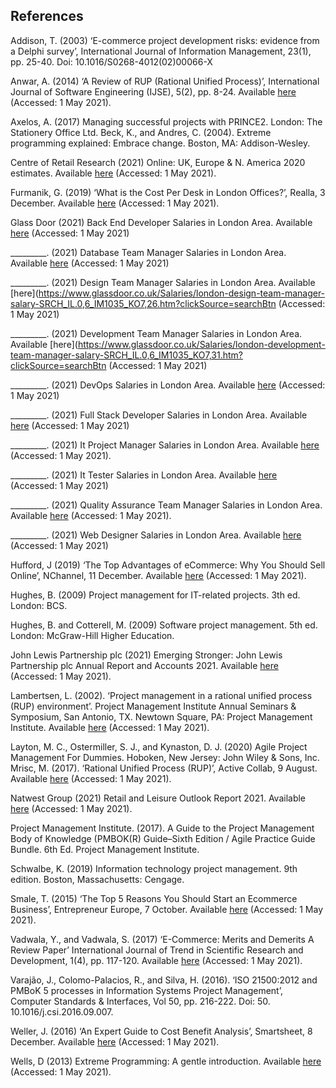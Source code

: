 ## References

Addison, T. (2003) ‘E-commerce project development risks: evidence from a Delphi survey’, International Journal of Information Management, 23(1), pp. 25-40. Doi: 10.1016/S0268-4012(02)00066-X

Anwar, A. (2014) ‘A Review of RUP (Rational Unified Process)’, International Journal of Software Engineering (IJSE), 5(2), pp. 8-24. Available [here](https://www.cscjournals.org/manuscript/Journals/IJSE/Volume5/Issue2/IJSE-142.pdf) (Accessed: 1 May 2021).

Axelos, A. (2017) Managing successful projects with PRINCE2. London: The Stationery Office Ltd.
Beck, K., and Andres, C. (2004). Extreme programming explained: Embrace change. Boston, MA: Addison-Wesley.

Centre of Retail Research (2021) Online: UK, Europe & N. America 2020 estimates. Available [here](https://www.retailresearch.org/online-retail.html) (Accessed: 1 May 2021).

Furmanik, G. (2019) ‘What is the Cost Per Desk in London Offices?’, Realla, 3 December. Available [here](https://blog.realla.co.uk/what-is-the-cost-per-desk-in-london-offices) (Accessed: 1 May 2021).

Glass Door (2021) Back End Developer Salaries in London Area. Available [here](https://www.glassdoor.co.uk/Salaries/london-back-end-developer-salary-SRCH_IL.0,6_IM1035_KO7,25.htm?clickSource=searchBtn) (Accessed: 1 May 2021)

_________. (2021) Database Team Manager Salaries in London Area. Available [here](https://www.glassdoor.co.uk/Salaries/london-database-team-manager-salary-SRCH_IL.0,6_IM1035_KO7,28.htm?clickSource=searchBtn) (Accessed: 1 May 2021)

_________. (2021) Design Team Manager Salaries in London Area. Available [here](https://www.glassdoor.co.uk/Salaries/london-design-team-manager-salary-SRCH_IL.0,6_IM1035_KO7,26.htm?clickSource=searchBtn (Accessed: 1 May 2021)

_________. (2021) Development Team Manager Salaries in London Area. Available [here](https://www.glassdoor.co.uk/Salaries/london-development-team-manager-salary-SRCH_IL.0,6_IM1035_KO7,31.htm?clickSource=searchBtn (Accessed: 1 May 2021)

_________. (2021) DevOps Salaries in London Area. Available [here](https://www.glassdoor.co.uk/Salaries/london-devops-salary-SRCH_IL.0,6_IM1035_KO7,13.htm?clickSource=searchBtn) (Accessed: 1 May 2021)

_________. (2021) Full Stack Developer Salaries in London Area. Available [here](https://www.glassdoor.co.uk/Salaries/london-full-stack-developer-salary-SRCH_IL.0,6_IM1035_KO7,27.htm?clickSource=searchBtn) (Accessed: 1 May 2021)

_________. (2021) It Project Manager Salaries in London Area. Available [here](https://www.glassdoor.co.uk/Salaries/london-it-project-manager-salary-SRCH_IL.0,6_IM1035_KO7,25.htm?clickSource=searchBtn) (Accessed: 1 May 2021).

_________. (2021) It Tester Salaries in London Area. Available [here](https://www.glassdoor.co.uk/Salaries/london-it-tester-salary-SRCH_IL.0,6_IM1035_KO7,16.htm?clickSource=searchBtn) (Accessed: 1 May 2021)

_________. (2021) Quality Assurance Team Manager Salaries in London Area. Available [here](https://www.glassdoor.co.uk/Salaries/london-quality-assurance-team-manager-salary-SRCH_IL.0,6_IM1035_KO7,37.htm?clickSource=searchBtn) (Accessed: 1 May 2021).

_________. (2021) Web Designer Salaries in London Area. Available [here](https://www.glassdoor.co.uk/Salaries/london-web-designer-salary-SRCH_IL.0,6_IM1035_KO7,19.htm?clickSource=searchBtn) (Accessed: 1 May 2021)

Hufford, J (2019) ‘The Top Advantages of eCommerce: Why You Should Sell Online’, NChannel, 11 December. Available [here](https://www.nchannel.com/blog/advantages-of-ecommerce/) (Accessed: 1 May 2021).

Hughes, B. (2009) Project management for IT-related projects. 3th ed. London: BCS.

Hughes, B. and Cotterell, M. (2009) Software project management. 5th ed. London: McGraw-Hill Higher Education.

John Lewis Partnership plc (2021) Emerging Stronger: John Lewis Partnership plc Annual Report and Accounts 2021. Available [here](https://www.johnlewispartnership.co.uk/content/dam/cws/pdfs/Juniper/ARA-2021/2021-Annual-Report-and-Accounts-Report.pdf) (Accessed: 1 May 2021).

Lambertsen, L. (2002). ‘Project management in a rational unified process (RUP) environment’. Project Management Institute Annual Seminars & Symposium, San Antonio, TX. Newtown Square, PA: Project Management Institute. Available [here](https://www.pmi.org/learning/library/project-management-rup-environment-8505) (Accessed: 1 May 2021).

Layton, M. C., Ostermiller, S. J., and Kynaston, D. J. (2020) Agile Project Management For Dummies. Hoboken, New Jersey: John Wiley & Sons, Inc.
Mrisc, M. (2017). ‘Rational Unified Process (RUP)’, Active Collab, 9 August. Available [here](https://activecollab.com/blog/project-management/rational-unified-process-rup) (Accessed: 1 May 2021).

Natwest Group (2021) Retail and Leisure Outlook Report 2021. Available [here](https://www.natwestgroup.com/news/2021/02/retail-and-leisure-outlook-report-2021.html) (Accessed: 1 May 2021).

Project Management Institute. (2017). A Guide to the Project Management Body of Knowledge (PMBOK(R) Guide–Sixth Edition / Agile Practice Guide Bundle. 6th Ed. Project Management Institute.

Schwalbe, K. (2019) Information technology project management. 9th edition. Boston, Massachusetts: Cengage.

Smale, T. (2015) ‘The Top 5 Reasons You Should Start an Ecommerce Business’, Entrepreneur Europe, 7 October. Available [here](https://www.entrepreneur.com/article/251386) (Accessed: 1 May 2021).

Vadwala, Y., and Vadwala, S. (2017) ‘E-Commerce: Merits and Demerits A Review Paper’ International Journal of Trend in Scientific Research and Development, 1(4), pp. 117-120. Available [here](https://www.researchgate.net/profile/Msayushi-Vadwala/publication/320547139_E-Commerce_Merits_and_Demerits_A_Review_Paper/links/59eb1daaa6fdccef8b08f4f5/E-Commerce-Merits-and-Demerits-A-Review-Paper.pdf) (Accessed: 1 May 2021).

Varajão, J., Colomo-Palacios, R., and Silva, H. (2016). ‘ISO 21500:2012 and PMBoK 5 processes in Information Systems Project Management’, Computer Standards & Interfaces, Vol 50, pp. 216-222. Doi: 50. 10.1016/j.csi.2016.09.007.

Weller, J. (2016) ‘An Expert Guide to Cost Benefit Analysis’, Smartsheet, 8 December. Available [here](https://www.smartsheet.com/expert-guide-cost-benefit-analysis) (Accessed: 1 May 2021).

Wells, D (2013) Extreme Programming: A gentle introduction. Available [here](http://www.extremeprogramming.org/) (Accessed: 1 May 2021).